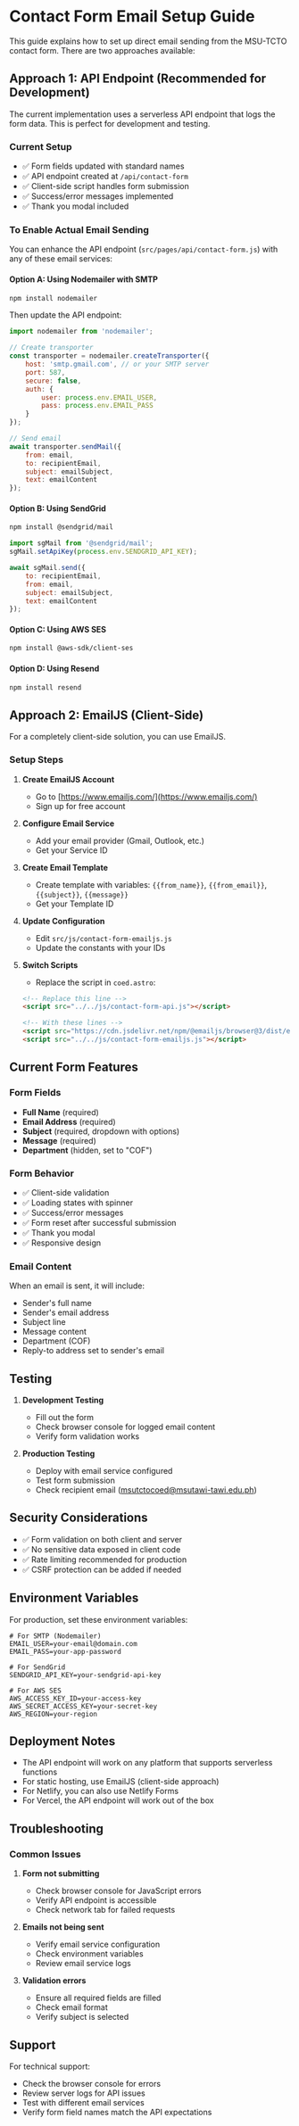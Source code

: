 # Contact Form Email Setup Guide

This guide explains how to set up direct email sending from the MSU-TCTO contact form. There are two approaches available:

## Approach 1: API Endpoint (Recommended for Development)

The current implementation uses a serverless API endpoint that logs the form data. This is perfect for development and testing.

### Current Setup
- ✅ Form fields updated with standard names
- ✅ API endpoint created at `/api/contact-form`
- ✅ Client-side script handles form submission
- ✅ Success/error messages implemented
- ✅ Thank you modal included

### To Enable Actual Email Sending

You can enhance the API endpoint (`src/pages/api/contact-form.js`) with any of these email services:

#### Option A: Using Nodemailer with SMTP
```bash
npm install nodemailer
```

Then update the API endpoint:
```javascript
import nodemailer from 'nodemailer';

// Create transporter
const transporter = nodemailer.createTransporter({
    host: 'smtp.gmail.com', // or your SMTP server
    port: 587,
    secure: false,
    auth: {
        user: process.env.EMAIL_USER,
        pass: process.env.EMAIL_PASS
    }
});

// Send email
await transporter.sendMail({
    from: email,
    to: recipientEmail,
    subject: emailSubject,
    text: emailContent
});
```

#### Option B: Using SendGrid
```bash
npm install @sendgrid/mail
```

```javascript
import sgMail from '@sendgrid/mail';
sgMail.setApiKey(process.env.SENDGRID_API_KEY);

await sgMail.send({
    to: recipientEmail,
    from: email,
    subject: emailSubject,
    text: emailContent
});
```

#### Option C: Using AWS SES
```bash
npm install @aws-sdk/client-ses
```

#### Option D: Using Resend
```bash
npm install resend
```

## Approach 2: EmailJS (Client-Side)

For a completely client-side solution, you can use EmailJS.

### Setup Steps

1. **Create EmailJS Account**
   - Go to [https://www.emailjs.com/](https://www.emailjs.com/)
   - Sign up for free account

2. **Configure Email Service**
   - Add your email provider (Gmail, Outlook, etc.)
   - Get your Service ID

3. **Create Email Template**
   - Create template with variables: `{{from_name}}`, `{{from_email}}`, `{{subject}}`, `{{message}}`
   - Get your Template ID

4. **Update Configuration**
   - Edit `src/js/contact-form-emailjs.js`
   - Update the constants with your IDs

5. **Switch Scripts**
   - Replace the script in `coed.astro`:
   ```html
   <!-- Replace this line -->
   <script src="../../js/contact-form-api.js"></script>
   
   <!-- With these lines -->
   <script src="https://cdn.jsdelivr.net/npm/@emailjs/browser@3/dist/email.min.js"></script>
   <script src="../../js/contact-form-emailjs.js"></script>
   ```

## Current Form Features

### Form Fields
- **Full Name** (required)
- **Email Address** (required)
- **Subject** (required, dropdown with options)
- **Message** (required)
- **Department** (hidden, set to "COF")

### Form Behavior
- ✅ Client-side validation
- ✅ Loading states with spinner
- ✅ Success/error messages
- ✅ Form reset after successful submission
- ✅ Thank you modal
- ✅ Responsive design

### Email Content
When an email is sent, it will include:
- Sender's full name
- Sender's email address
- Subject line
- Message content
- Department (COF)
- Reply-to address set to sender's email

## Testing

1. **Development Testing**
   - Fill out the form
   - Check browser console for logged email content
   - Verify form validation works

2. **Production Testing**
   - Deploy with email service configured
   - Test form submission
   - Check recipient email (msutctocoed@msutawi-tawi.edu.ph)

## Security Considerations

- ✅ Form validation on both client and server
- ✅ No sensitive data exposed in client code
- ✅ Rate limiting recommended for production
- ✅ CSRF protection can be added if needed

## Environment Variables

For production, set these environment variables:

```env
# For SMTP (Nodemailer)
EMAIL_USER=your-email@domain.com
EMAIL_PASS=your-app-password

# For SendGrid
SENDGRID_API_KEY=your-sendgrid-api-key

# For AWS SES
AWS_ACCESS_KEY_ID=your-access-key
AWS_SECRET_ACCESS_KEY=your-secret-key
AWS_REGION=your-region
```

## Deployment Notes

- The API endpoint will work on any platform that supports serverless functions
- For static hosting, use EmailJS (client-side approach)
- For Netlify, you can also use Netlify Forms
- For Vercel, the API endpoint will work out of the box

## Troubleshooting

### Common Issues

1. **Form not submitting**
   - Check browser console for JavaScript errors
   - Verify API endpoint is accessible
   - Check network tab for failed requests

2. **Emails not being sent**
   - Verify email service configuration
   - Check environment variables
   - Review email service logs

3. **Validation errors**
   - Ensure all required fields are filled
   - Check email format
   - Verify subject is selected

## Support

For technical support:
- Check the browser console for errors
- Review server logs for API issues
- Test with different email services
- Verify form field names match the API expectations
